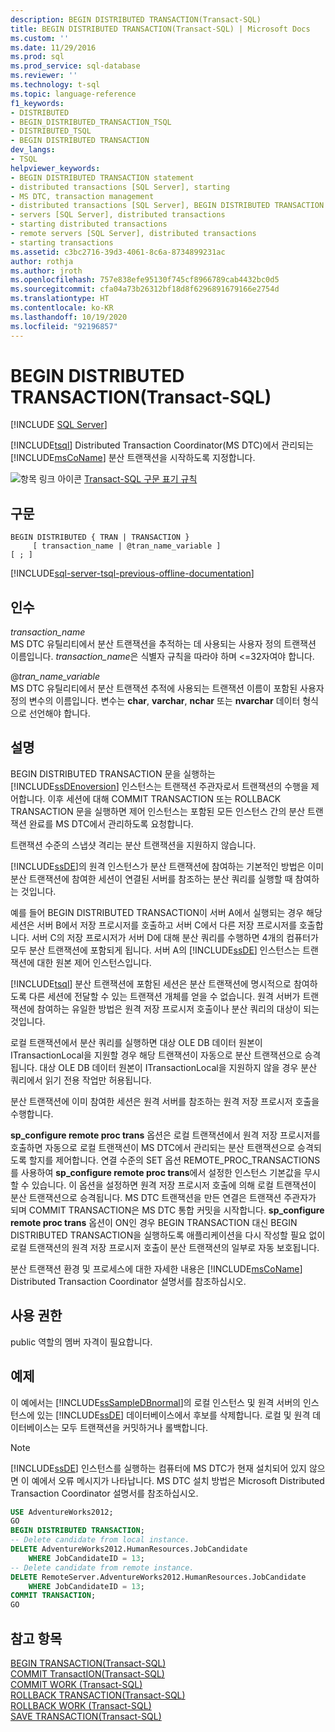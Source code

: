 ```yaml
---
description: BEGIN DISTRIBUTED TRANSACTION(Transact-SQL)
title: BEGIN DISTRIBUTED TRANSACTION(Transact-SQL) | Microsoft Docs
ms.custom: ''
ms.date: 11/29/2016
ms.prod: sql
ms.prod_service: sql-database
ms.reviewer: ''
ms.technology: t-sql
ms.topic: language-reference
f1_keywords:
- DISTRIBUTED
- BEGIN_DISTRIBUTED_TRANSACTION_TSQL
- DISTRIBUTED_TSQL
- BEGIN DISTRIBUTED TRANSACTION
dev_langs:
- TSQL
helpviewer_keywords:
- BEGIN DISTRIBUTED TRANSACTION statement
- distributed transactions [SQL Server], starting
- MS DTC, transaction management
- distributed transactions [SQL Server], BEGIN DISTRIBUTED TRANSACTION statement
- servers [SQL Server], distributed transactions
- starting distributed transactions
- remote servers [SQL Server], distributed transactions
- starting transactions
ms.assetid: c3bc2716-39d3-4061-8c6a-8734899231ac
author: rothja
ms.author: jroth
ms.openlocfilehash: 757e838efe95130f745cf8966789cab4432bc0d5
ms.sourcegitcommit: cfa04a73b26312bf18d8f6296891679166e2754d
ms.translationtype: HT
ms.contentlocale: ko-KR
ms.lasthandoff: 10/19/2020
ms.locfileid: "92196857"
---
```

# <a name="begin-distributed-transaction-transact-sql"></a>BEGIN DISTRIBUTED TRANSACTION(Transact-SQL)
[!INCLUDE [SQL Server](../../includes/applies-to-version/sqlserver.md)]

  [!INCLUDE[tsql](../../includes/tsql-md.md)] Distributed Transaction Coordinator(MS DTC)에서 관리되는 [!INCLUDE[msCoName](../../includes/msconame-md.md)] 분산 트랜잭션을 시작하도록 지정합니다.  
    
  
 ![항목 링크 아이콘](../../database-engine/configure-windows/media/topic-link.gif "항목 링크 아이콘") [Transact-SQL 구문 표기 규칙](../../t-sql/language-elements/transact-sql-syntax-conventions-transact-sql.md)  
  
## <a name="syntax"></a>구문  
  
```syntaxsql
BEGIN DISTRIBUTED { TRAN | TRANSACTION }   
     [ transaction_name | @tran_name_variable ]   
[ ; ]  
```  
  
[!INCLUDE[sql-server-tsql-previous-offline-documentation](../../includes/sql-server-tsql-previous-offline-documentation.md)]

## <a name="arguments"></a>인수
 *transaction_name*  
 MS DTC 유틸리티에서 분산 트랜잭션을 추적하는 데 사용되는 사용자 정의 트랜잭션 이름입니다. *transaction_name*은 식별자 규칙을 따라야 하며 \<=32자여야 합니다.  
  
 @*tran_name_variable*  
 MS DTC 유틸리티에서 분산 트랜잭션 추적에 사용되는 트랜잭션 이름이 포함된 사용자 정의 변수의 이름입니다. 변수는 **char**, **varchar**, **nchar** 또는 **nvarchar** 데이터 형식으로 선언해야 합니다.  
  
## <a name="remarks"></a>설명  
 BEGIN DISTRIBUTED TRANSACTION 문을 실행하는 [!INCLUDE[ssDEnoversion](../../includes/ssdenoversion-md.md)] 인스턴스는 트랜잭션 주관자로서 트랜잭션의 수행을 제어합니다. 이후 세션에 대해 COMMIT TRANSACTION 또는 ROLLBACK TRANSACTION 문을 실행하면 제어 인스턴스는 포함된 모든 인스턴스 간의 분산 트랜잭션 완료를 MS DTC에서 관리하도록 요청합니다.  
  
 트랜잭션 수준의 스냅샷 격리는 분산 트랜잭션을 지원하지 않습니다.  
  
 [!INCLUDE[ssDE](../../includes/ssde-md.md)]의 원격 인스턴스가 분산 트랜잭션에 참여하는 기본적인 방법은 이미 분산 트랜잭션에 참여한 세션이 연결된 서버를 참조하는 분산 쿼리를 실행할 때 참여하는 것입니다.  
  
 예를 들어 BEGIN DISTRIBUTED TRANSACTION이 서버 A에서 실행되는 경우 해당 세션은 서버 B에서 저장 프로시저를 호출하고 서버 C에서 다른 저장 프로시저를 호출합니다. 서버 C의 저장 프로시저가 서버 D에 대해 분산 쿼리를 수행하면 4개의 컴퓨터가 모두 분산 트랜잭션에 포함되게 됩니다. 서버 A의 [!INCLUDE[ssDE](../../includes/ssde-md.md)] 인스턴스는 트랜잭션에 대한 원본 제어 인스턴스입니다.  
  
 [!INCLUDE[tsql](../../includes/tsql-md.md)] 분산 트랜잭션에 포함된 세션은 분산 트랜잭션에 명시적으로 참여하도록 다른 세션에 전달할 수 있는 트랜잭션 개체를 얻을 수 없습니다. 원격 서버가 트랜잭션에 참여하는 유일한 방법은 원격 저장 프로시저 호출이나 분산 쿼리의 대상이 되는 것입니다.  
  
 로컬 트랜잭션에서 분산 쿼리를 실행하면 대상 OLE DB 데이터 원본이 ITransactionLocal을 지원할 경우 해당 트랜잭션이 자동으로 분산 트랜잭션으로 승격됩니다. 대상 OLE DB 데이터 원본이 ITransactionLocal을 지원하지 않을 경우 분산 쿼리에서 읽기 전용 작업만 허용됩니다.  
  
 분산 트랜잭션에 이미 참여한 세션은 원격 서버를 참조하는 원격 저장 프로시저 호출을 수행합니다.  
  
 **sp_configure remote proc trans** 옵션은 로컬 트랜잭션에서 원격 저장 프로시저를 호출하면 자동으로 로컬 트랜잭션이 MS DTC에서 관리되는 분산 트랜잭션으로 승격되도록 할지를 제어합니다. 연결 수준의 SET 옵션 REMOTE_PROC_TRANSACTIONS를 사용하여 **sp_configure remote proc trans**에서 설정한 인스턴스 기본값을 무시할 수 있습니다. 이 옵션을 설정하면 원격 저장 프로시저 호출에 의해 로컬 트랜잭션이 분산 트랜잭션으로 승격됩니다. MS DTC 트랜잭션을 만든 연결은 트랜잭션 주관자가 되며 COMMIT TRANSACTION은 MS DTC 통합 커밋을 시작합니다. **sp_configure remote proc trans** 옵션이 ON인 경우 BEGIN TRANSACTION 대신 BEGIN DISTRIBUTED TRANSACTION을 실행하도록 애플리케이션을 다시 작성할 필요 없이 로컬 트랜잭션의 원격 저장 프로시저 호출이 분산 트랜잭션의 일부로 자동 보호됩니다.  
  
 분산 트랜잭션 환경 및 프로세스에 대한 자세한 내용은 [!INCLUDE[msCoName](../../includes/msconame-md.md)] Distributed Transaction Coordinator 설명서를 참조하십시오.  
  
## <a name="permissions"></a>사용 권한  
 public 역할의 멤버 자격이 필요합니다.  
  
## <a name="examples"></a>예제  
 이 예에서는 [!INCLUDE[ssSampleDBnormal](../../includes/sssampledbnormal-md.md)]의 로컬 인스턴스 및 원격 서버의 인스턴스에 있는 [!INCLUDE[ssDE](../../includes/ssde-md.md)] 데이터베이스에서 후보를 삭제합니다. 로컬 및 원격 데이터베이스는 모두 트랜잭션을 커밋하거나 롤백합니다.  
  
> [!NOTE]  
>  [!INCLUDE[ssDE](../../includes/ssde-md.md)] 인스턴스를 실행하는 컴퓨터에 MS DTC가 현재 설치되어 있지 않으면 이 예에서 오류 메시지가 나타납니다. MS DTC 설치 방법은 Microsoft Distributed Transaction Coordinator 설명서를 참조하십시오.  
  
```sql  
USE AdventureWorks2012;  
GO  
BEGIN DISTRIBUTED TRANSACTION;  
-- Delete candidate from local instance.  
DELETE AdventureWorks2012.HumanResources.JobCandidate  
    WHERE JobCandidateID = 13;  
-- Delete candidate from remote instance.  
DELETE RemoteServer.AdventureWorks2012.HumanResources.JobCandidate  
    WHERE JobCandidateID = 13;  
COMMIT TRANSACTION;  
GO  
```  
  
## <a name="see-also"></a>참고 항목  
 [BEGIN TRANSACTION&#40;Transact-SQL&#41;](../../t-sql/language-elements/begin-transaction-transact-sql.md)   
 [COMMIT TransactION&#40;Transact-SQL&#41;](../../t-sql/language-elements/commit-transaction-transact-sql.md)   
 [COMMIT WORK &#40;Transact-SQL&#41;](../../t-sql/language-elements/commit-work-transact-sql.md)   
 [ROLLBACK TRANSACTION&#40;Transact-SQL&#41;](../../t-sql/language-elements/rollback-transaction-transact-sql.md)   
 [ROLLBACK WORK &#40;Transact-SQL&#41;](../../t-sql/language-elements/rollback-work-transact-sql.md)   
 [SAVE TRANSACTION&#40;Transact-SQL&#41;](../../t-sql/language-elements/save-transaction-transact-sql.md)  
  
  

